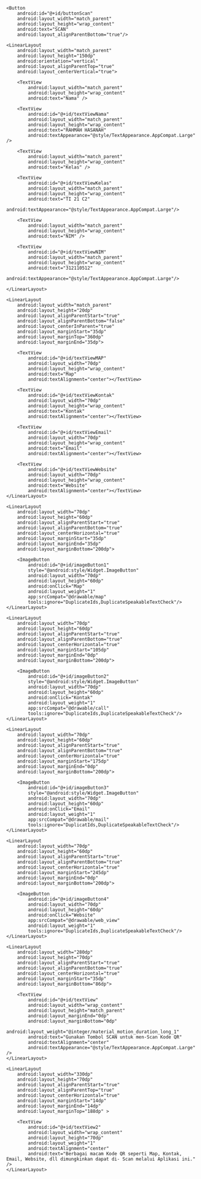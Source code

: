 <?xml version="1.0" encoding="utf-8"?>
<RelativeLayout xmlns:android="http://schemas.android.com/apk/res/android"
    xmlns:app="http://schemas.android.com/apk/res-auto"
    xmlns:tools="http://schemas.android.com/tools"
    android:layout_width="match_parent"
    android:layout_height="match_parent"
    android:paddingBottom="@dimen/activity_vertical_margin"
    android:paddingTop="@dimen/activity_vertical_margin"
    android:paddingRight="@dimen/activity_horizontal_margin"
    android:paddingLeft="@dimen/activity_horizontal_margin">

    <Button
        android:id="@+id/buttonScan"
        android:layout_width="match_parent"
        android:layout_height="wrap_content"
        android:text="SCAN"
        android:layout_alignParentBottom="true"/>

    <LinearLayout
        android:layout_width="match_parent"
        android:layout_height="150dp"
        android:orientation="vertical"
        android:layout_alignParentTop="true"
        android:layout_centerVertical="true">

        <TextView
            android:layout_width="match_parent"
            android:layout_height="wrap_content"
            android:text="Nama" />

        <TextView
            android:id="@+id/textViewNama"
            android:layout_width="match_parent"
            android:layout_height="wrap_content"
            android:text="RAHMAH HASANAH"
            android:textAppearance="@style/TextAppearance.AppCompat.Large" />

        <TextView
            android:layout_width="match_parent"
            android:layout_height="wrap_content"
            android:text="Kelas" />

        <TextView
            android:id="@+id/textViewKelas"
            android:layout_width="match_parent"
            android:layout_height="wrap_content"
            android:text="TI 21 C2"
            android:textAppearance="@style/TextAppearance.AppCompat.Large"/>

        <TextView
            android:layout_width="match_parent"
            android:layout_height="wrap_content"
            android:text="NIM" />

        <TextView
            android:id="@+id/textViewNIM"
            android:layout_width="match_parent"
            android:layout_height="wrap_content"
            android:text="312110512"
            android:textAppearance="@style/TextAppearance.AppCompat.Large"/>

    </LinearLayout>

    <LinearLayout
        android:layout_width="match_parent"
        android:layout_height="20dp"
        android:layout_alignParentStart="true"
        android:layout_alignParentBottom="false"
        android:layout_centerInParent="true"
        android:layout_marginStart="35dp"
        android:layout_marginTop="360dp"
        android:layout_marginEnd="35dp">

        <TextView
            android:id="@+id/textViewMAP"
            android:layout_width="70dp"
            android:layout_height="wrap_content"
            android:text="Map"
            android:textAlignment="center"></TextView>

        <TextView
            android:id="@+id/textViewKontak"
            android:layout_width="70dp"
            android:layout_height="wrap_content"
            android:text="Kontak"
            android:textAlignment="center"></TextView>

        <TextView
            android:id="@+id/textViewEmail"
            android:layout_width="70dp"
            android:layout_height="wrap_content"
            android:text="Email"
            android:textAlignment="center"></TextView>

        <TextView
            android:id="@+id/textViewWebsite"
            android:layout_width="70dp"
            android:layout_height="wrap_content"
            android:text="Website"
            android:textAlignment="center"></TextView>
    </LinearLayout>

    <LinearLayout
        android:layout_width="70dp"
        android:layout_height="60dp"
        android:layout_alignParentStart="true"
        android:layout_alignParentBottom="true"
        android:layout_centerHorizontal="true"
        android:layout_marginStart="35dp"
        android:layout_marginEnd="35dp"
        android:layout_marginBottom="200dp">

        <ImageButton
            android:id="@+id/imageButton1"
            style="@android:style/Widget.ImageButton"
            android:layout_width="70dp"
            android:layout_height="60dp"
            android:onClick="Map"
            android:layout_weight="1"
            app:srcCompat="@drawable/map"
            tools:ignore="DuplicateIds,DuplicateSpeakableTextCheck"/>
    </LinearLayout>

    <LinearLayout
        android:layout_width="70dp"
        android:layout_height="60dp"
        android:layout_alignParentStart="true"
        android:layout_alignParentBottom="true"
        android:layout_centerHorizontal="true"
        android:layout_marginStart="105dp"
        android:layout_marginEnd="0dp"
        android:layout_marginBottom="200dp">

        <ImageButton
            android:id="@+id/imageButton2"
            style="@android:style/Widget.ImageButton"
            android:layout_width="70dp"
            android:layout_height="60dp"
            android:onClick="Kontak"
            android:layout_weight="1"
            app:srcCompat="@drawable/call"
            tools:ignore="DuplicateIds,DuplicateSpeakableTextCheck"/>
    </LinearLayout>

    <LinearLayout
        android:layout_width="70dp"
        android:layout_height="60dp"
        android:layout_alignParentStart="true"
        android:layout_alignParentBottom="true"
        android:layout_centerHorizontal="true"
        android:layout_marginStart="175dp"
        android:layout_marginEnd="0dp"
        android:layout_marginBottom="200dp">

        <ImageButton
            android:id="@+id/imageButton3"
            style="@android:style/Widget.ImageButton"
            android:layout_width="70dp"
            android:layout_height="60dp"
            android:onClick="Email"
            android:layout_weight="1"
            app:srcCompat="@drawable/mail"
            tools:ignore="DuplicatIds,DuplicateSpeakableTextCheck"/>
    </LinearLayout>

    <LinearLayout
        android:layout_width="70dp"
        android:layout_height="60dp"
        android:layout_alignParentStart="true"
        android:layout_alignParentBottom="true"
        android:layout_centerHorizontal="true"
        android:layout_marginStart="245dp"
        android:layout_marginEnd="0dp"
        android:layout_marginBottom="200dp">

        <ImageButton
            android:id="@+id/imageButton4"
            android:layout_width="70dp"
            android:layout_height="60dp"
            android:onClick="Website"
            app:srcCompat="@drawable/web_view"
            android:layout_weight="1"
            tools:ignore="DuplicateIds,DuplicateSpeakableTextCheck"/>
    </LinearLayout>

    <LinearLayout
        android:layout_width="280dp"
        android:layout_height="70dp"
        android:layout_alignParentStart="true"
        android:layout_alignParentBottom="true"
        android:layout_centerHorizontal="true"
        android:layout_marginStart="35dp"
        android:layout_marginBottom="86dp">

        <TextView
            android:id="@+id/textView"
            android:layout_width="wrap_content"
            android:layout_height="match_parent"
            android:layout_marginEnd="0dp"
            android:layout_marginBottom="0dp"
            android:layout_weight="@integer/material_motion_duration_long_1"
            android:text="Gunakan Tombol SCAN untuk men-Scan Kode QR"
            android:textAlignment="center"
            android:textAppearance="@style/TextAppearance.AppCompat.Large" />
    </LinearLayout>

    <LinearLayout
        android:layout_width="330dp"
        android:layout_height="70dp"
        android:layout_alignParentStart="true"
        android:layout_alignParentTop="true"
        android:layout_centerHorizontal="true"
        android:layout_marginStart="14dp"
        android:layout_marginEnd="14dp"
        android:layout_marginTop="188dp" >

        <TextView
            android:id="@+id/textView2"
            android:layout_width="wrap_content"
            android:layout_height="70dp"
            android:layout_weight="1"
            android:textAlignment="center"
            android:text="Berbagai macam Kode QR seperti Map, Kontak, Email, Website, dll dimungkinkan dapat di- Scan melalui Aplikasi ini." />
    </LinearLayout>
  

</RelativeLayout>
